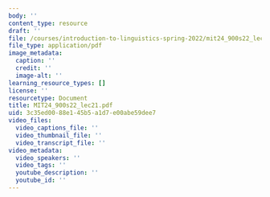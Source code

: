 ```yaml
---
body: ''
content_type: resource
draft: ''
file: /courses/introduction-to-linguistics-spring-2022/mit24_900s22_lec21.pdf
file_type: application/pdf
image_metadata:
  caption: ''
  credit: ''
  image-alt: ''
learning_resource_types: []
license: ''
resourcetype: Document
title: MIT24_900s22_lec21.pdf
uid: 3c35ed00-88e1-45b5-a1d7-e00abe59dee7
video_files:
  video_captions_file: ''
  video_thumbnail_file: ''
  video_transcript_file: ''
video_metadata:
  video_speakers: ''
  video_tags: ''
  youtube_description: ''
  youtube_id: ''
---
```

